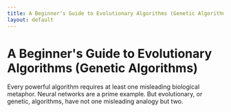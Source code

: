 ```yaml
---
title: A Beginner's Guide to Evolutionary Algorithms (Genetic Algorithms)
layout: default
---
```


# A Beginner's Guide to Evolutionary Algorithms (Genetic Algorithms)

Every powerful algorithm requires at least one misleading biological metaphor. Neural networks are a prime example. But evolutionary, or genetic, algorithms, have not one misleading analogy but two. 

